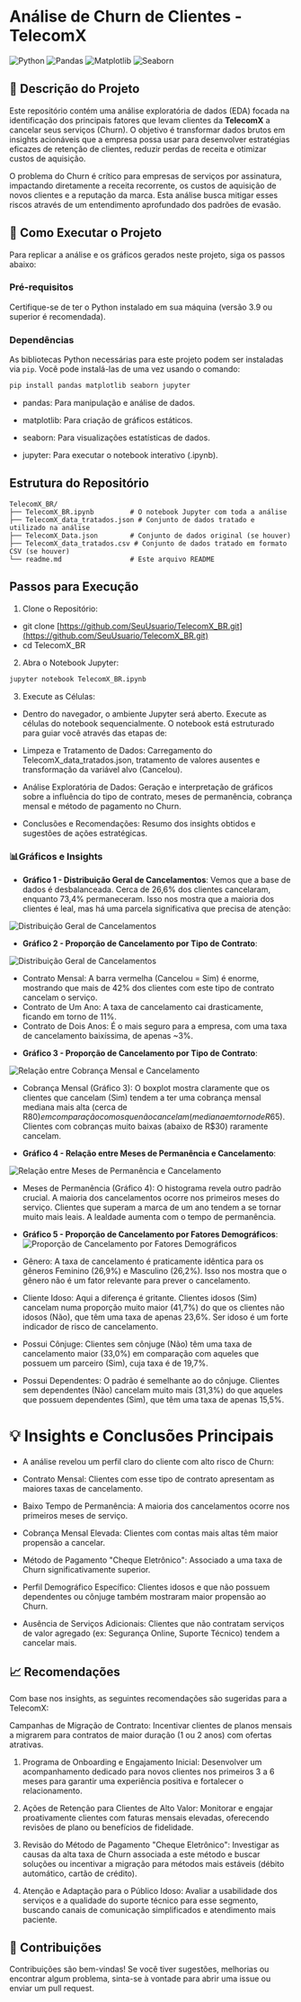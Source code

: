 # Análise de Churn de Clientes - TelecomX

![Python](https://img.shields.io/badge/Python-3.9%2B-blue?style=flat&logo=python)
![Pandas](https://img.shields.io/badge/Pandas-orange?style=flat&logo=pandas)
![Matplotlib](https://img.shields.io/badge/Matplotlib-red?style=flat&logo=matplotlib)
![Seaborn](https://img.shields.io/badge/Seaborn-purple?style=flat&logo=seaborn)

## 📄 Descrição do Projeto

Este repositório contém uma análise exploratória de dados (EDA) focada na identificação dos principais fatores que levam clientes da **TelecomX** a cancelar seus serviços (Churn). O objetivo é transformar dados brutos em insights acionáveis que a empresa possa usar para desenvolver estratégias eficazes de retenção de clientes, reduzir perdas de receita e otimizar custos de aquisição.

O problema do Churn é crítico para empresas de serviços por assinatura, impactando diretamente a receita recorrente, os custos de aquisição de novos clientes e a reputação da marca. Esta análise busca mitigar esses riscos através de um entendimento aprofundado dos padrões de evasão.

## 🚀 Como Executar o Projeto

Para replicar a análise e os gráficos gerados neste projeto, siga os passos abaixo:

### Pré-requisitos

Certifique-se de ter o Python instalado em sua máquina (versão 3.9 ou superior é recomendada).

### Dependências

As bibliotecas Python necessárias para este projeto podem ser instaladas via `pip`. Você pode instalá-las de uma vez usando o comando:

```bash
pip install pandas matplotlib seaborn jupyter
```
- pandas: Para manipulação e análise de dados.

- matplotlib: Para criação de gráficos estáticos.

- seaborn: Para visualizações estatísticas de dados.

- jupyter: Para executar o notebook interativo (.ipynb).

## Estrutura do Repositório
```
TelecomX_BR/
├── TelecomX_BR.ipynb         # O notebook Jupyter com toda a análise
├── TelecomX_data_tratados.json # Conjunto de dados tratado e utilizado na análise
├── TelecomX_Data.json        # Conjunto de dados original (se houver)
├── TelecomX_data_tratados.csv # Conjunto de dados tratado em formato CSV (se houver)
└── readme.md                 # Este arquivo README
```
## Passos para Execução
1. Clone o Repositório: 
- git clone [https://github.com/SeuUsuario/TelecomX_BR.git](https://github.com/SeuUsuario/TelecomX_BR.git)
- cd TelecomX_BR

2. Abra o Notebook Jupyter:
```bash
jupyter notebook TelecomX_BR.ipynb
```
3. Execute as Células:
- Dentro do navegador, o ambiente Jupyter será aberto. Execute as células do notebook sequencialmente. O notebook está estruturado para guiar você através das etapas de:

- Limpeza e Tratamento de Dados: Carregamento do TelecomX_data_tratados.json, tratamento de valores ausentes e transformação da variável alvo (Cancelou).

- Análise Exploratória de Dados: Geração e interpretação de gráficos sobre a influência do tipo de contrato, meses de permanência, cobrança mensal e método de pagamento no Churn.

- Conclusões e Recomendações: Resumo dos insights obtidos e sugestões de ações estratégicas.

### 📊Gráficos e Insights

* **Gráfico 1 - Distribuição Geral de Cancelamentos**: Vemos que a base de dados é desbalanceada. Cerca de 26,6% dos clientes cancelaram, enquanto 73,4% permaneceram. Isso nos mostra que a maioria dos clientes é leal, mas há uma parcela significativa que precisa de atenção:

![Distribuição Geral de Cancelamentos](Gráficos/Distribuição%20Geral%20de%20Cancelamentos.png)

* **Gráfico 2 - Proporção de Cancelamento por Tipo de Contrato**:

![Distribuição Geral de Cancelamentos](Gráficos/Proporção%20de%20Cancelamento%20por%20Tipo%20de%20Contrato.png)

- Contrato Mensal: A barra vermelha (Cancelou = Sim) é enorme, mostrando que mais de 42% dos clientes com este tipo de contrato cancelam o serviço.
- Contrato de Um Ano: A taxa de cancelamento cai drasticamente, ficando em torno de 11%.
- Contrato de Dois Anos: É o mais seguro para a empresa, com uma taxa de cancelamento baixíssima, de apenas ~3%.


* **Gráfico 3 - Proporção de Cancelamento por Tipo de Contrato**:

![Relação entre Cobrança Mensal e Cancelamento](Gráficos/Relação%20entre%20Cobrança%20Mensal%20e%20Cancelamento.png)

- Cobrança Mensal (Gráfico 3): O boxplot mostra claramente que os clientes que cancelam (Sim) tendem a ter uma cobrança mensal mediana mais alta (cerca de R$80) em comparação com os que não cancelam (mediana em torno de R$65). Clientes com cobranças muito baixas (abaixo de R$30) raramente cancelam.

* **Gráfico 4 - Relação entre Meses de Permanência e Cancelamento**:

![Relação entre Meses de Permanência e Cancelamento](Gráficos/Relação%20entre%20Meses%20de%20Permanência%20e%20Cancelamento.png)

- Meses de Permanência (Gráfico 4): O histograma revela outro padrão crucial. A maioria dos cancelamentos ocorre nos primeiros meses do serviço. Clientes que superam a marca de um ano tendem a se tornar muito mais leais. A lealdade aumenta com o tempo de permanência.

* **Gráfico 5 -  Proporção de Cancelamento por Fatores Demográficos**:
![ Proporção de Cancelamento por Fatores Demográficos ](Gráficos/Proporção%20de%20Cancelamento%20por%20Fatores%20Demográficos.png)

- Gênero: A taxa de cancelamento é praticamente idêntica para os gêneros Feminino (26,9%) e Masculino (26,2%). Isso nos mostra que o gênero não é um fator relevante para prever o cancelamento.

- Cliente Idoso: Aqui a diferença é gritante. Clientes idosos (Sim) cancelam numa proporção muito maior (41,7%) do que os clientes não idosos (Não), que têm uma taxa de apenas 23,6%. Ser idoso é um forte indicador de risco de cancelamento.

- Possui Cônjuge: Clientes sem cônjuge (Não) têm uma taxa de cancelamento maior (33,0%) em comparação com aqueles que possuem um parceiro (Sim), cuja taxa é de 19,7%.

- Possui Dependentes: O padrão é semelhante ao do cônjuge. Clientes sem dependentes (Não) cancelam muito mais (31,3%) do que aqueles que possuem dependentes (Sim), que têm uma taxa de apenas 15,5%.

# 💡 Insights e Conclusões Principais
- A análise revelou um perfil claro do cliente com alto risco de Churn:

- Contrato Mensal: Clientes com esse tipo de contrato apresentam as maiores taxas de cancelamento.

- Baixo Tempo de Permanência: A maioria dos cancelamentos ocorre nos primeiros meses de serviço.

- Cobrança Mensal Elevada: Clientes com contas mais altas têm maior propensão a cancelar.

- Método de Pagamento "Cheque Eletrônico": Associado a uma taxa de Churn significativamente superior.

- Perfil Demográfico Específico: Clientes idosos e que não possuem dependentes ou cônjuge também mostraram maior propensão ao Churn.

- Ausência de Serviços Adicionais: Clientes que não contratam serviços de valor agregado (ex: Segurança Online, Suporte Técnico) tendem a cancelar mais.

## 📈 Recomendações
Com base nos insights, as seguintes recomendações são sugeridas para a TelecomX:

Campanhas de Migração de Contrato: Incentivar clientes de planos mensais a migrarem para contratos de maior duração (1 ou 2 anos) com ofertas atrativas.

1. Programa de Onboarding e Engajamento Inicial: Desenvolver um acompanhamento dedicado para novos clientes nos primeiros 3 a 6 meses para garantir uma experiência positiva e fortalecer o relacionamento.

2. Ações de Retenção para Clientes de Alto Valor: Monitorar e engajar proativamente clientes com faturas mensais elevadas, oferecendo revisões de plano ou benefícios de fidelidade.

3. Revisão do Método de Pagamento "Cheque Eletrônico": Investigar as causas da alta taxa de Churn associada a este método e buscar soluções ou incentivar a migração para métodos mais estáveis (débito automático, cartão de crédito).

4. Atenção e Adaptação para o Público Idoso: Avaliar a usabilidade dos serviços e a qualidade do suporte técnico para esse segmento, buscando canais de comunicação simplificados e atendimento mais paciente.

## 🤝 Contribuições
Contribuições são bem-vindas! Se você tiver sugestões, melhorias ou encontrar algum problema, sinta-se à vontade para abrir uma issue ou enviar um pull request.